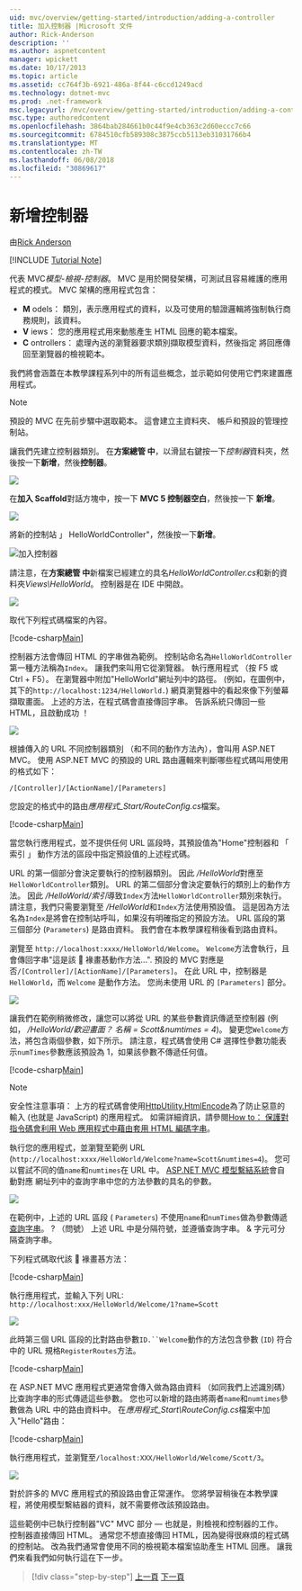 ```yaml
---
uid: mvc/overview/getting-started/introduction/adding-a-controller
title: 加入控制器 |Microsoft 文件
author: Rick-Anderson
description: ''
ms.author: aspnetcontent
manager: wpickett
ms.date: 10/17/2013
ms.topic: article
ms.assetid: cc764f3b-6921-486a-8f44-c6ccd1249acd
ms.technology: dotnet-mvc
ms.prod: .net-framework
msc.legacyurl: /mvc/overview/getting-started/introduction/adding-a-controller
msc.type: authoredcontent
ms.openlocfilehash: 3864bab284661b0c44f9e4cb363c2d60eccc7c66
ms.sourcegitcommit: 6784510cfb589308c3875ccb5113eb31031766b4
ms.translationtype: MT
ms.contentlocale: zh-TW
ms.lasthandoff: 06/08/2018
ms.locfileid: "30869617"
---
```

<a name="adding-a-controller"></a>新增控制器
====================
由[Rick Anderson](https://github.com/Rick-Anderson)

[!INCLUDE [Tutorial Note](sample/code-location.md)]

代表 MVC*模型-檢視-控制器*。 MVC 是用於開發架構，可測試且容易維護的應用程式的模式。 MVC 架構的應用程式包含：

- **M** odels： 類別，表示應用程式的資料，以及可使用的驗證邏輯將強制執行商務規則，該資料。
- **V** iews： 您的應用程式用來動態產生 HTML 回應的範本檔案。
- **C** ontrollers： 處理內送的瀏覽器要求類別擷取模型資料，然後指定 將回應傳回至瀏覽器的檢視範本。

我們將會涵蓋在本教學課程系列中的所有這些概念，並示範如何使用它們來建置應用程式。

> [!NOTE]
> 預設的 MVC 在先前步驟中選取範本。 這會建立主資料夾、 帳戶和預設的管理控制站。

讓我們先建立控制器類別。 在**方案總管 中**，以滑鼠右鍵按一下*控制器*資料夾，然後按一下**新增**，然後**控制器**。


![](adding-a-controller/_static/image1.png)

在**加入 Scaffold**對話方塊中，按一下  **MVC 5 控制器空白**，然後按一下 **新增**。

![](adding-a-controller/_static/image2.png)  
 

將新的控制站 」 HelloWorldController"，然後按一下**新增**。

![加入控制器](adding-a-controller/_static/image3.png)

請注意，在**方案總管 中**新檔案已經建立的具名*HelloWorldController.cs*和新的資料夾*Views\HelloWorld*。 控制器是在 IDE 中開啟。

![](adding-a-controller/_static/image4.png)

取代下列程式碼檔案的內容。

[!code-csharp[Main](adding-a-controller/samples/sample1.cs)]

控制器方法會傳回 HTML 的字串做為範例。 控制站命名為`HelloWorldController`第一種方法稱為`Index`。 讓我們來叫用它從瀏覽器。 執行應用程式 （按 F5 或 Ctrl + F5）。 在瀏覽器中附加&quot;HelloWorld&quot;網址列中的路徑。 (例如，在圖例中，其下的`http://localhost:1234/HelloWorld.`) 網頁瀏覽器中的看起來像下列螢幕擷取畫面。 上述的方法，在程式碼會直接傳回字串。 告訴系統只傳回一些 HTML，且啟動成功 ！

![](adding-a-controller/_static/image5.png)

根據傳入的 URL 不同控制器類別 （和不同的動作方法內），會叫用 ASP.NET MVC。 使用 ASP.NET MVC 的預設的 URL 路由邏輯來判斷哪些程式碼叫用使用的格式如下：

`/[Controller]/[ActionName]/[Parameters]`

您設定的格式中的路由*應用程式\_Start/RouteConfig.cs*檔案。

[!code-csharp[Main](adding-a-controller/samples/sample2.cs?highlight=7-8)]

當您執行應用程式，並不提供任何 URL 區段時，其預設值為"Home"控制器和 「 索引 」 動作方法的區段中指定預設值的上述程式碼。

URL 的第一個部分會決定要執行的控制器類別。 因此 */HelloWorld*對應至`HelloWorldController`類別。 URL 的第二個部分會決定要執行的類別上的動作方法。 因此 */HelloWorld/索引*導致`Index`方法`HelloWorldController`類別來執行。 請注意，我們只需要瀏覽至 */HelloWorld*和`Index`方法使用預設值。 這是因為方法名為`Index`是將會在控制站呼叫，如果沒有明確指定的預設方法。 URL 區段的第三個部分 (`Parameters`) 是路由資料。 我們會在本教學課程稍後看到路由資料。

瀏覽至 `http://localhost:xxxx/HelloWorld/Welcome`。 `Welcome`方法會執行，且會傳回字串&quot;這是該  褖畫惎動作方法...&quot;. 預設的 MVC 對應是否`/[Controller]/[ActionName]/[Parameters]`。 在此 URL 中，控制器是 `HelloWorld`，而 `Welcome` 是動作方法。 您尚未使用 URL 的 `[Parameters]` 部分。

![](adding-a-controller/_static/image6.png)

讓我們在範例稍微修改，讓您可以將從 URL 的某些參數資訊傳遞至控制器 (例如， */HelloWorld/歡迎畫面？ 名稱 = Scott&amp;numtimes = 4*)。 變更您`Welcome`方法，將包含兩個參數，如下所示。 請注意，程式碼會使用 C# 選擇性參數功能表示`numTimes`參數應該預設為 1，如果該參數不傳遞任何值。

[!code-csharp[Main](adding-a-controller/samples/sample3.cs)]

> [!NOTE]
> 安全性注意事項： 上方的程式碼會使用[HttpUtility.HtmlEncode](https://msdn.microsoft.com/library/ee360286(v=vs.110).aspx)為了防止惡意的輸入 (也就是 JavaScript) 的應用程式。 如需詳細資訊，請參閱[How to： 保護對指令碼會利用 Web 應用程式中藉由套用 HTML 編碼字串](https://msdn.microsoft.com/library/a2a4yykt(v=vs.100).aspx)。


 執行您的應用程式，並瀏覽至範例 URL (`http://localhost:xxxx/HelloWorld/Welcome?name=Scott&numtimes=4`)。 您可以嘗試不同的值`name`和`numtimes`在 URL 中。 [ASP.NET MVC 模型繫結系統](http://odetocode.com/Blogs/scott/archive/2009/04/27/6-tips-for-asp-net-mvc-model-binding.aspx)會自動對應 網址列中的查詢字串中您的方法參數的具名的參數。

![](adding-a-controller/_static/image7.png)

在範例中，上述的 URL 區段 ( `Parameters`) 不使用`name`和`numTimes`做為參數傳遞[查詢字串](http://en.wikipedia.org/wiki/Query_string)。 ? （問號） 上述 URL 中是分隔符號，並遵循查詢字串。 &amp; 字元可分隔查詢字串。

下列程式碼取代該  褖畫惎方法：

[!code-csharp[Main](adding-a-controller/samples/sample4.cs)]

執行應用程式，並輸入下列 URL: `http://localhost:xxx/HelloWorld/Welcome/1?name=Scott`

![](adding-a-controller/_static/image8.png)

此時第三個 URL 區段的比對路由參數`ID.``Welcome`動作的方法包含參數 (`ID`) 符合中的 URL 規格`RegisterRoutes`方法。

[!code-csharp[Main](adding-a-controller/samples/sample5.cs?highlight=7)]

在 ASP.NET MVC 應用程式更通常會傳入做為路由資料 （如同我們上述識別碼） 比查詢字串的形式傳遞這些參數。 您也可以新增的路由將兩者`name`和`numtimes`參數做為 URL 中的路由資料中。 在*應用程式\_Start\RouteConfig.cs*檔案中加入"Hello"路由：

[!code-csharp[Main](adding-a-controller/samples/sample6.cs?highlight=13-16)]

執行應用程式，並瀏覽至`/localhost:XXX/HelloWorld/Welcome/Scott/3`。

![](adding-a-controller/_static/image9.png)

對於許多的 MVC 應用程式的預設路由會正常運作。 您將學習稍後在本教學課程，將使用模型繫結器的資料，就不需要修改該預設路由。

這些範例中已執行控制器&quot;VC&quot; MVC 部分 — 也就是，則檢視和控制器的工作。 控制器直接傳回 HTML。 通常您不想直接傳回 HTML，因為變得很麻煩的程式碼的控制站。 改為我們通常會使用不同的檢視範本檔案協助產生 HTML 回應。 讓我們來看我們如何執行這在下一步。

> [!div class="step-by-step"]
> [上一頁](getting-started.md)
> [下一頁](adding-a-view.md)
